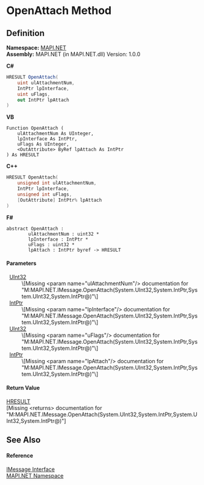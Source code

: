 # OpenAttach Method




## Definition
**Namespace:** <a href="5bef4637-66f8-16d4-e5f4-4d0da57a1538.md">MAPI.NET</a>  
**Assembly:** MAPI.NET (in MAPI.NET.dll) Version: 1.0.0

**C#**
``` C#
HRESULT OpenAttach(
	uint ulAttachmentNum,
	IntPtr lpInterface,
	uint uFlags,
	out IntPtr lpAttach
)
```
**VB**
``` VB
Function OpenAttach ( 
	ulAttachmentNum As UInteger,
	lpInterface As IntPtr,
	uFlags As UInteger,
	<OutAttribute> ByRef lpAttach As IntPtr
) As HRESULT
```
**C++**
``` C++
HRESULT OpenAttach(
	unsigned int ulAttachmentNum, 
	IntPtr lpInterface, 
	unsigned int uFlags, 
	[OutAttribute] IntPtr% lpAttach
)
```
**F#**
``` F#
abstract OpenAttach : 
        ulAttachmentNum : uint32 * 
        lpInterface : IntPtr * 
        uFlags : uint32 * 
        lpAttach : IntPtr byref -> HRESULT 
```



#### Parameters
<dl><dt>  <a href="https://learn.microsoft.com/dotnet/api/system.uint32" target="_blank" rel="noopener noreferrer">UInt32</a></dt><dd>\[Missing &lt;param name="ulAttachmentNum"/&gt; documentation for "M:MAPI.NET.IMessage.OpenAttach(System.UInt32,System.IntPtr,System.UInt32,System.IntPtr@)"\]</dd><dt>  <a href="https://learn.microsoft.com/dotnet/api/system.intptr" target="_blank" rel="noopener noreferrer">IntPtr</a></dt><dd>\[Missing &lt;param name="lpInterface"/&gt; documentation for "M:MAPI.NET.IMessage.OpenAttach(System.UInt32,System.IntPtr,System.UInt32,System.IntPtr@)"\]</dd><dt>  <a href="https://learn.microsoft.com/dotnet/api/system.uint32" target="_blank" rel="noopener noreferrer">UInt32</a></dt><dd>\[Missing &lt;param name="uFlags"/&gt; documentation for "M:MAPI.NET.IMessage.OpenAttach(System.UInt32,System.IntPtr,System.UInt32,System.IntPtr@)"\]</dd><dt>  <a href="https://learn.microsoft.com/dotnet/api/system.intptr" target="_blank" rel="noopener noreferrer">IntPtr</a></dt><dd>\[Missing &lt;param name="lpAttach"/&gt; documentation for "M:MAPI.NET.IMessage.OpenAttach(System.UInt32,System.IntPtr,System.UInt32,System.IntPtr@)"\]</dd></dl>

#### Return Value
<a href="50596607-a328-ef10-6ea9-0448fbb7d197.md">HRESULT</a>  
\[Missing &lt;returns&gt; documentation for "M:MAPI.NET.IMessage.OpenAttach(System.UInt32,System.IntPtr,System.UInt32,System.IntPtr@)"\]

## See Also


#### Reference
<a href="f542b7a9-d1ab-fed6-c2df-7c20b044fccc.md">IMessage Interface</a>  
<a href="5bef4637-66f8-16d4-e5f4-4d0da57a1538.md">MAPI.NET Namespace</a>  
